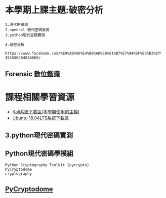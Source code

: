 # 本學期上課主題:破密分析
```
1.現代密碼學
2.openssl 現代密碼實測
3.python現代密碼實測
```
```
4.破密分析
```
```
https://www.facebook.com/%E9%AB%98%E4%B8%AD%E8%81%B7%E7%94%9F%E8%B3%87%E5%AE%89%E7%A0%94%E7%BF%92%E7%87%9F-455550404836569/
```
## Forensic 數位鑑識

# 課程相關學習資源

- [Kali系統下載區(本學期使用的主軸)](https://drive.google.com/file/d/1awLNHsJKgga2W0XFycnBmPEgzx4221Wi/view?usp=sharing)
- [Ubuntu 18.04LTS系統下載區](https://drive.google.com/file/d/1QPy_Ztk5Gl1ZkHRRCCytEJRem0KjItOw/view?usp=sharing)

## 3.python現代密碼實測
## Python現代密碼學模組
```
Python Cryptography Toolkit (pycrypto)
PyCryptodome
cryptography
```
## [PyCryptodome](https://github.com/Legrandin/pycryptodome)

